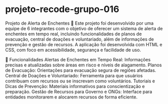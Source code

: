 # projeto-recode-grupo-016
Projeto de Alerta de Enchentes 🌊
Este projeto foi desenvolvido por uma equipe de 6 integrantes com o objetivo de oferecer um sistema de alerta de enchentes em tempo real, incluindo funcionalidades de planos de evacuação, central de doações e voluntariado, além de informações de prevenção e gestão de recursos. A aplicação foi desenvolvida com HTML e CSS, com foco em acessibilidade, segurança e facilidade de uso.

📌 Funcionalidades
Alertas de Enchentes em Tempo Real: Informações precisas e atualizadas sobre áreas em risco e níveis de alagamento.
Planos de Evacuação: Orientações para evacuação segura de regiões afetadas.
Central de Doações e Voluntariado: Ferramenta para que usuários contribuam com recursos ou se inscrevam como voluntários.
Tutoriais e Dicas de Prevenção: Materiais informativos para conscientização e preparação.
Gestão de Recursos para Governo e ONGs: Interface para entidades monitorarem e alocarem recursos de forma eficiente.
